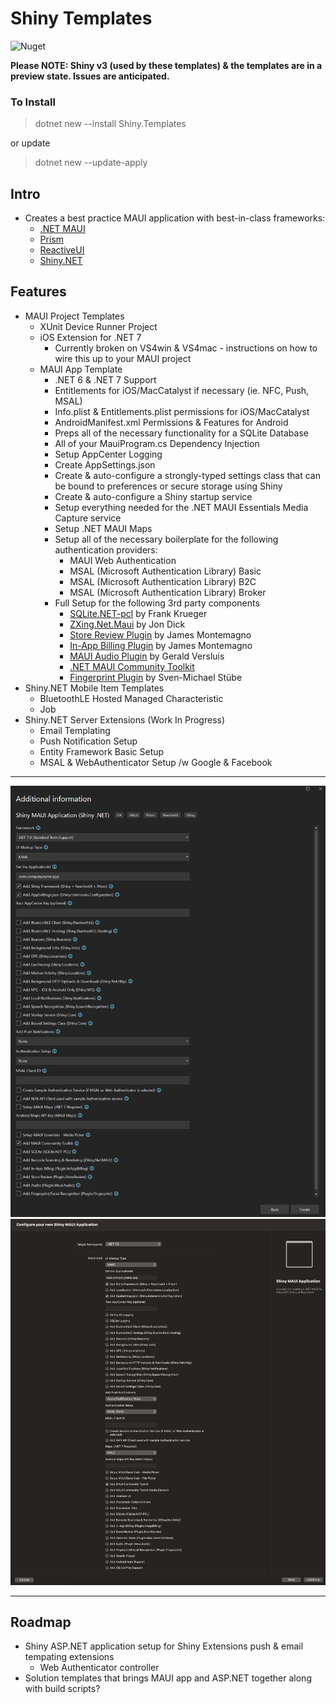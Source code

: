 # Shiny Templates

![Nuget](https://img.shields.io/nuget/v/shiny.templates?style=for-the-badge)

**Please NOTE: Shiny v3 (used by these templates) & the templates are in a preview state.  Issues are anticipated.**

### To Install
> dotnet new --install Shiny.Templates

or update

> dotnet new --update-apply

## Intro
* Creates a best practice MAUI application with best-in-class frameworks:
    * [.NET MAUI](https://learn.microsoft.com/en-us/dotnet/maui/what-is-maui)
	* [Prism](https://prismlibrary.com/)
	* [ReactiveUI](https://reactiveui.net/)
	* [Shiny.NET](https://shinylib.net)

## Features

* MAUI Project Templates
	* XUnit Device Runner Project
	* iOS Extension for .NET 7
		* Currently broken on VS4win & VS4mac - instructions on how to wire this up to your MAUI project
	* MAUI App Template 
		* .NET 6 & .NET 7 Support
		* Entitlements for iOS/MacCatalyst if necessary (ie. NFC, Push, MSAL)
		* Info.plist & Entitlements.plist permissions for iOS/MacCatalyst
		* AndroidManifest.xml Permissions & Features for Android
		* Preps all of the necessary functionality for a SQLite Database	
		* All of your MauiProgram.cs Dependency Injection
		* Setup AppCenter Logging
		* Create AppSettings.json
		* Create & auto-configure a strongly-typed settings class that can be bound to preferences or secure storage using Shiny
		* Create & auto-configure a Shiny startup service
		* Setup everything needed for the .NET MAUI Essentials Media Capture service
		* Setup .NET MAUI Maps
		* Setup all of the necessary boilerplate for the following authentication providers:
			* MAUI Web Authentication
			* MSAL (Microsoft Authentication Library) Basic
			* MSAL (Microsoft Authentication Library) B2C
			* MSAL (Microsoft Authentication Library) Broker
		* Full Setup for the following 3rd party components
			* [SQLite.NET-pcl](https://github.com/praeclarum/sqlite-net) by Frank Krueger
			* [ZXing.Net.Maui](https://github.com/Redth/ZXing.Net.Maui) by Jon Dick
			* [Store Review Plugin](https://github.com/jamesmontemagno/StoreReviewPlugin) by James Montemagno
			* [In-App Billing Plugin](https://github.com/jamesmontemagno/InAppBillingPlugin) by James Montemagno
			* [MAUI Audio Plugin](https://github.com/jfversluis/Plugin.Maui.Audio) by Gerald Versluis
			* [.NET MAUI Community Toolkit](https://learn.microsoft.com/en-us/dotnet/communitytoolkit/maui/)
			* [Fingerprint Plugin](https://github.com/smstuebe/xamarin-fingerprint) by Sven-Michael Stübe
* Shiny.NET Mobile Item Templates
	* BluetoothLE Hosted Managed Characteristic
	* Job
* Shiny.NET Server Extensions (Work In Progress)
	* Email Templating
	* Push Notification Setup
	* Entity Framework Basic Setup
	* MSAL & WebAuthenticator Setup /w Google & Facebook
---
<img src="vs4win.png" />
<img src="vs4mac.png" />

---
## Roadmap
* Shiny ASP.NET application setup for Shiny Extensions push & email tempating extensions
	* Web Authenticator controller
* Solution templates that brings MAUI app and ASP.NET together along with build scripts?